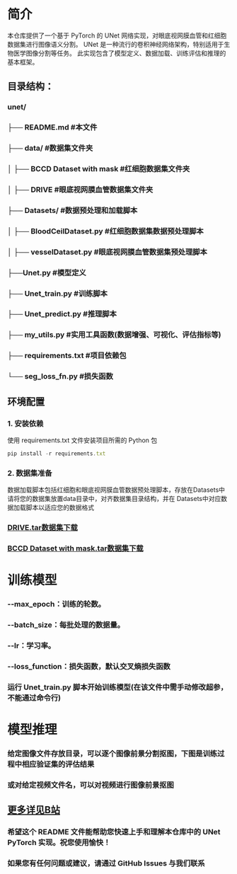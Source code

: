 # 简介
本仓库提供了一个基于 PyTorch 的 UNet 网络实现，对眼底视网膜血管和红细胞数据集进行图像语义分割。
UNet 是一种流行的卷积神经网络架构，特别适用于生物医学图像分割等任务。
此实现包含了模型定义、数据加载、训练评估和推理的基本框架。

## 目录结构：
### unet/
### ├── README.md             #本文件
### ├── data/                 #数据集文件夹
### │   ├── BCCD Dataset with mask #红细胞数据集文件夹
### │   ├── DRIVE        #眼底视网膜血管数据集文件夹
### ├── Datasets/               #数据预处理和加载脚本
### │   ├── BloodCeilDataset.py   #红细胞数据集数据预处理脚本
### │   ├── vesselDataset.py    #眼底视网膜血管数据集预处理脚本
### ├──Unet.py           #模型定义
### ├── Unet_train.py              #训练脚本
### ├── Unet_predict.py           #推理脚本
### ├── my_utils.py                #实用工具函数(数据增强、可视化、评估指标等)
### ├── requirements.txt      #项目依赖包
### └── seg_loss_fn.py             #损失函数

## 环境配置
### 1. 安装依赖
使用 requirements.txt 文件安装项目所需的 Python 包
```  JavaScript
pip install -r requirements.txt
```
### 2. 数据集准备
数据加载脚本包括红细胞和眼底视网膜血管数据预处理脚本，存放在Datasets中
请将您的数据集放置data目录中，对齐数据集目录结构，并在 Datasets中对应数据加载脚本以适应您的数据格式

### [DRIVE.tar数据集下载](https://pan.baidu.com/s/1E90vjqRItNTGjjPmXEQAsQ?pwd=ueye) 
### [BCCD Dataset with mask.tar数据集下载](https://pan.baidu.com/s/1tKrI1qs6TeKn3iV00oSu-w?pwd=ueye) 

# 训练模型
### --max_epoch：训练的轮数。
### --batch_size：每批处理的数据量。
### --lr：学习率。
### --loss_function：损失函数，默认交叉熵损失函数
### 运行 Unet_train.py 脚本开始训练模型(在该文件中需手动修改超参，不能通过命令行)

# 模型推理
### 给定图像文件存放目录，可以逐个图像前景分割抠图，下图是训练过程中相应验证集的评估结果

### 或对给定视频文件名，可以对视频进行图像前景抠图

## [更多详见B站](https://www.bilibili.com/video/BV1xP6LYoE6x/?vd_source=38cfb9337bd66ed55074fc447ec9837d)
### 希望这个 README 文件能帮助您快速上手和理解本仓库中的 UNet PyTorch 实现。祝您使用愉快！
### 如果您有任何问题或建议，请通过 GitHub Issues 与我们联系

